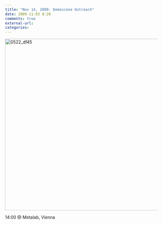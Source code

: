 ```yaml
---
title: "Nov 14, 2009: Demoscene Outreach"
date: 2009-11-03 8:20
comments: true
external-url:
categories:
---
```

<img src="http://a.asset.soup.io/asset/0520/0522_df45.jpeg" width="800" height="565" alt="0522_df45" />

14:00 @ Metalab, Vienna
